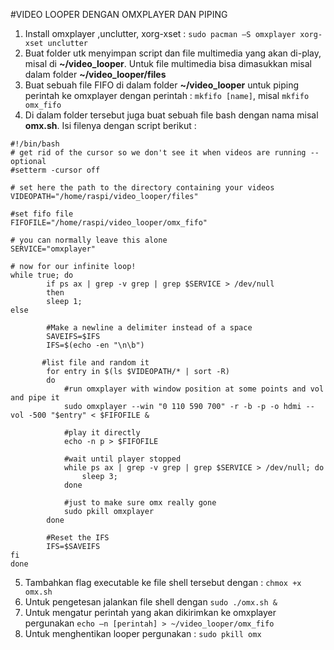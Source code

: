 #VIDEO LOOPER DENGAN OMXPLAYER DAN PIPING
1.	Install omxplayer ,unclutter, xorg-xset : `sudo pacman –S omxplayer xorg-xset unclutter`
2.	Buat folder utk menyimpan script dan file multimedia yang akan di-play, misal di **~/video_looper**. Untuk file multimedia bisa dimasukkan misal dalam folder **~/video_looper/files**
3.	Buat sebuah file FIFO di dalam folder **~/video_looper** untuk piping perintah ke omxplayer dengan perintah : `mkfifo [name]`, misal `mkfifo omx_fifo`
4.	Di dalam folder tersebut juga buat sebuah file bash dengan nama misal **omx.sh**. Isi filenya dengan script berikut :
```
#!/bin/bash
# get rid of the cursor so we don't see it when videos are running -- optional
#setterm -cursor off

# set here the path to the directory containing your videos
VIDEOPATH="/home/raspi/video_looper/files" 

#set fifo file
FIFOFILE="/home/raspi/video_looper/omx_fifo"

# you can normally leave this alone
SERVICE="omxplayer"

# now for our infinite loop!
while true; do
        if ps ax | grep -v grep | grep $SERVICE > /dev/null
        then
        sleep 1;
else

        #Make a newline a delimiter instead of a space
		SAVEIFS=$IFS
		IFS=$(echo -en "\n\b")

	   #list file and random it
        for entry in $(ls $VIDEOPATH/* | sort -R)
        do
			#run omxplayer with window position at some points and vol and pipe it
			sudo omxplayer --win "0 110 590 700" -r -b -p -o hdmi --vol -500 "$entry" < $FIFOFILE &
                
            #play it directly
			echo -n p > $FIFOFILE
			
			#wait until player stopped
			while ps ax | grep -v grep | grep $SERVICE > /dev/null; do
				sleep 3;
			done

			#just to make sure omx really gone
			sudo pkill omxplayer
        done
        
        #Reset the IFS
		IFS=$SAVEIFS
fi
done
```

5.	Tambahkan flag executable ke file shell tersebut dengan : `chmox +x omx.sh`
6.	Untuk pengetesan jalankan file shell dengan `sudo ./omx.sh &`
7.	Untuk mengatur perintah yang akan dikirimkan ke omxplayer pergunakan `echo –n [perintah] > ~/video_looper/omx_fifo`
8.	Untuk menghentikan looper pergunakan : `sudo pkill omx`
